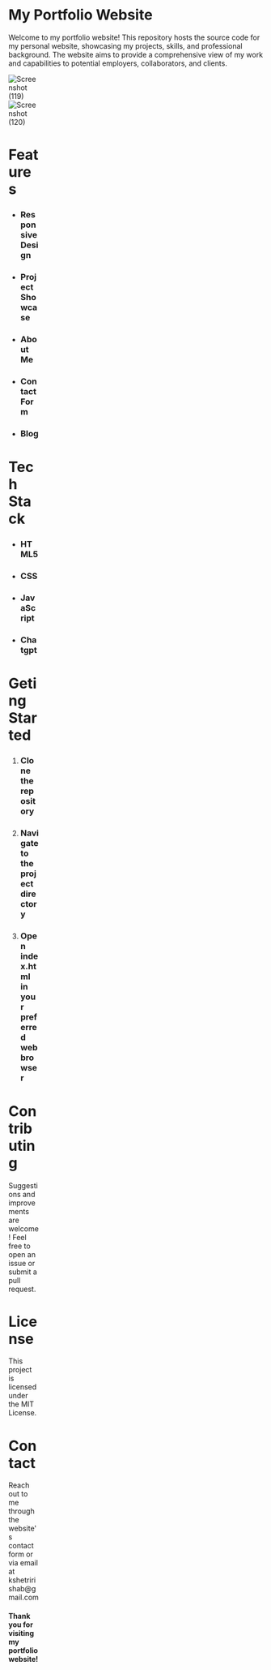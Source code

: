 <h1>My Portfolio Website</h1>
Welcome to my portfolio website! This repository hosts the source code for my personal website, showcasing my projects, skills, and professional background. The website aims to provide a comprehensive view of my work and capabilities to potential employers, collaborators, and clients.
<div style="width:60px ; height:60px">
  
![Screenshot (119)](https://github.com/Risabkshetri/Portfolio-website/assets/155343200/0401a539-9e0a-4bb9-aa72-db6f0888460a)
![Screenshot (120)](https://github.com/Risabkshetri/Portfolio-website/assets/155343200/0d41805b-f88a-4c4d-bfd4-b14fccc0b3da)

<h1>Features</h1>
<ul>
  <li><h3>Responsive Design</h3></li>
  <li><h3>Project Showcase</h3></li>
  <li><h3>About Me</h3></li>
  <li><h3>Contact Form</h3></li>
  <li><h3>Blog</h3></li>
</ul>
<h1>Tech Stack</h1>
<ul>
  <li><h3>HTML5</h3></li>
  <li><h3>CSS</h3></li>
  <li><h3>JavaScript</h3></li>
  <li><h3>Chatgpt</h3></li>
</ul>
<h1>Geting Started</h1>
<ol>
  <li><h3>Clone the repository</h3></li>
  <li><h3>Navigate to the project directory</h3></li>
  <li><h3>Open index.html in your preferred web browser</h3></li>
</ol>
<h1>Contributing</h1>
Suggestions and improvements are welcome! Feel free to open an issue or submit a pull request.
<h1>License</h1>
This project is licensed under the MIT License.
<h1>Contact</h1>
Reach out to me through the website's contact form or via email at 
<a> kshetririshab@gmail.com </a>
<h4>Thank you for visiting my portfolio website!</h4>
